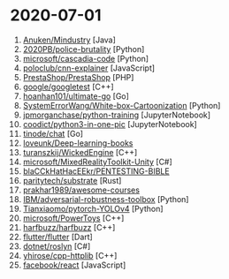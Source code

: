 # 2020-07-01

1. [Anuken/Mindustry](https://github.com/Anuken/Mindustry "A sandbox tower defense game") [Java]
2. [2020PB/police-brutality](https://github.com/2020PB/police-brutality "Repository containing evidence of police brutality during the 2020 George Floyd protests") [Python]
3. [microsoft/cascadia-code](https://github.com/microsoft/cascadia-code "This is a fun, new monospaced font that includes programming ligatures and is designed to enhance the modern look and feel of the Windows Terminal.") [Python]
4. [poloclub/cnn-explainer](https://github.com/poloclub/cnn-explainer "Learning Convolutional Neural Networks with Interactive Visualization.") [JavaScript]
5. [PrestaShop/PrestaShop](https://github.com/PrestaShop/PrestaShop "PrestaShop offers a fully scalable open source ecommerce solution.") [PHP]
6. [google/googletest](https://github.com/google/googletest "Googletest - Google Testing and Mocking Framework") [C++]
7. [hoanhan101/ultimate-go](https://github.com/hoanhan101/ultimate-go "Ultimate Go study guide") [Go]
8. [SystemErrorWang/White-box-Cartoonization](https://github.com/SystemErrorWang/White-box-Cartoonization "Official tensorflow implementation for CVPR2020 paper “Learning to Cartoonize Using White-box Cartoon Representations”") [Python]
9. [jpmorganchase/python-training](https://github.com/jpmorganchase/python-training "Python training for business analysts and traders") [JupyterNotebook]
10. [coodict/python3-in-one-pic](https://github.com/coodict/python3-in-one-pic "Learn python3 in one picture.") [JupyterNotebook]
11. [tinode/chat](https://github.com/tinode/chat "Instant messaging platform. Backend in Go. Clients: Swift iOS, Java Android, JS webapp, scriptable command line; chatbots") [Go]
12. [loveunk/Deep-learning-books](https://github.com/loveunk/Deep-learning-books "Books for machine learning, deep learning, math, NLP, CV, RL, etc") 
13. [turanszkij/WickedEngine](https://github.com/turanszkij/WickedEngine "C++ game engine focusing on modern rendering techniques and performance.") [C++]
14. [microsoft/MixedRealityToolkit-Unity](https://github.com/microsoft/MixedRealityToolkit-Unity "Mixed Reality Toolkit (MRTK) provides a set of components and features to accelerate cross-platform MR app development in Unity.") [C#]
15. [blaCCkHatHacEEkr/PENTESTING-BIBLE](https://github.com/blaCCkHatHacEEkr/PENTESTING-BIBLE "Updates to this repository will continue to arrive until the number of links reaches 10000 links & 10000 pdf files .Learn Ethical Hacking and penetration testing .hundreds of ethical hacking & penetration testing & red team & cyber security & computer science resources.") 
16. [paritytech/substrate](https://github.com/paritytech/substrate "Substrate: The platform for blockchain innovators") [Rust]
17. [prakhar1989/awesome-courses](https://github.com/prakhar1989/awesome-courses "📚 List of awesome university courses for learning Computer Science!") 
18. [IBM/adversarial-robustness-toolbox](https://github.com/IBM/adversarial-robustness-toolbox "Adversarial Robustness Toolbox (ART) - Python Library for Machine Learning Security - Evasion, Poisoning, Extraction, Inference") [Python]
19. [Tianxiaomo/pytorch-YOLOv4](https://github.com/Tianxiaomo/pytorch-YOLOv4 "PyTorch ,ONNX and TensorRT implementation of YOLOv4") [Python]
20. [microsoft/PowerToys](https://github.com/microsoft/PowerToys "Windows system utilities to maximize productivity") [C++]
21. [harfbuzz/harfbuzz](https://github.com/harfbuzz/harfbuzz "HarfBuzz text shaping engine") [C++]
22. [flutter/flutter](https://github.com/flutter/flutter "Flutter makes it easy and fast to build beautiful apps for mobile and beyond.") [Dart]
23. [dotnet/roslyn](https://github.com/dotnet/roslyn "The Roslyn .NET compiler provides C# and Visual Basic languages with rich code analysis APIs.") [C#]
24. [yhirose/cpp-httplib](https://github.com/yhirose/cpp-httplib "A C++ header-only HTTP/HTTPS server and client library") [C++]
25. [facebook/react](https://github.com/facebook/react "A declarative, efficient, and flexible JavaScript library for building user interfaces.") [JavaScript]
